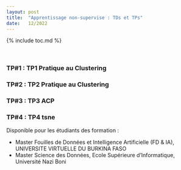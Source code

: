```yaml
---
layout: post
title:  "Apprentissage non-supervise : TDs et TPs"
date:   12/2022
---
```


{% include toc.md %}

<br/>

### **TP#1 : TP1 Pratique au Clustering**
### **TP#2 : TP2 Pratique au Clustering**
### **TP#3 : TP3 ACP**
### **TP#4 : TP4 tsne**


Disponible pour les étudiants des formation : 
- Master Fouilles de Données et Intelligence Artificielle (FD & IA), UNIVERSITE VIRTUELLE DU BURKINA FASO
- Master Science des Données, Ecole Supérieure d’Informatique, Université Nazi Boni

